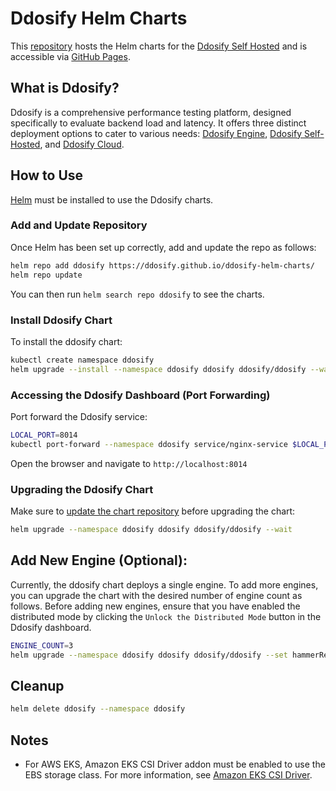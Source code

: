 # Ddosify Helm Charts

This [repository](https://github.com/ddosify/ddosify-helm-charts) hosts the Helm charts for the [Ddosify Self Hosted](https://github.com/ddosify/ddosify/tree/master/selfhosted) and is accessible via [GitHub Pages](https://ddosify.github.io/ddosify-helm-charts/).

## What is Ddosify?
Ddosify is a comprehensive performance testing platform, designed specifically to evaluate backend load and latency. It offers three distinct deployment options to cater to various needs: [Ddosify Engine](https://github.com/ddosify/ddosify/blob/master/engine_docs/README.md), [Ddosify Self-Hosted](https://github.com/ddosify/ddosify/tree/master/selfhosted), and [Ddosify Cloud](https://app.ddosify.com).


## How to Use

[Helm](https://helm.sh/docs/intro/install/) must be installed to use the Ddosify charts.

### Add and Update Repository

Once Helm has been set up correctly, add and update the repo as follows:

```bash
helm repo add ddosify https://ddosify.github.io/ddosify-helm-charts/
helm repo update
```

You can then run `helm search repo ddosify` to see the charts.

### Install Ddosify Chart

To install the ddosify chart:

```bash
kubectl create namespace ddosify
helm upgrade --install --namespace ddosify ddosify ddosify/ddosify --wait
```

### Accessing the Ddosify Dashboard (Port Forwarding)

Port forward the Ddosify service:

```bash
LOCAL_PORT=8014
kubectl port-forward --namespace ddosify service/nginx-service $LOCAL_PORT:80
```

Open the browser and navigate to `http://localhost:8014`

### Upgrading the Ddosify Chart

Make sure to [update the chart repository](#add-and-update-repository) before upgrading the chart:

```bash
helm upgrade --namespace ddosify ddosify ddosify/ddosify --wait
```

## Add New Engine (Optional):

Currently, the ddosify chart deploys a single engine. To add more engines, you can upgrade the chart with the desired number of engine count as follows. Before adding new engines, ensure that you have enabled the distributed mode by clicking the `Unlock the Distributed Mode` button in the Ddosify dashboard.

```bash
ENGINE_COUNT=3
helm upgrade --namespace ddosify ddosify ddosify/ddosify --set hammerReplicas=$ENGINE_COUNT --wait
```

## Cleanup

```bash
helm delete ddosify --namespace ddosify
```

## Notes

- For AWS EKS, Amazon EKS CSI Driver addon must be enabled to use the EBS storage class. For more information, see [Amazon EKS CSI Driver](https://docs.aws.amazon.com/eks/latest/userguide/ebs-csi.html).
